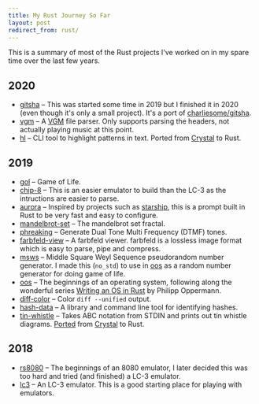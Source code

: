 ```yaml
---
title: My Rust Journey So Far
layout: post
redirect_from: rust/
---
```


This is a summary of most of the Rust projects I've worked on in my spare time
over the last few years.

## 2020

- [gitsha](https://github.com/twe4ked/gitsha) – This was started some time in
  2019 but I finished it in 2020 (even though it's only a small project). It's a
  port of [charliesome/gitsha](https://github.com/charliesome/gitsha).
- [vgm](https://github.com/twe4ked/vgm) – A
  [VGM](https://vgmrips.net/wiki/VGM_Specification) file parser. Only supports
  parsing the headers, not actually playing music at this point.
- [hl][hl] – CLI tool to highlight patterns in text. Ported from
  [Crystal][crystal] to Rust.

## 2019

- [gol](https://github.com/twe4ked/gol) – Game of Life.
- [chip-8](https://github.com/twe4ked/chip-8) – This is an easier emulator to
  build than the LC-3 as the intructions are easier to parse.
- [aurora](https://github.com/twe4ked/aurora) – Inspired by projects such as
  [starship](https://github.com/starship/starship), this is a prompt built in Rust to be very fast and easy to
  configure.
- [mandelbrot-set](https://github.com/twe4ked/mandelbrot-set) – The mandelbrot
  set fractal.
- [phreaking](https://github.com/twe4ked/phreaking) – Generate Dual Tone Multi
  Frequency (DTMF) tones.
- [farbfeld-view](https://github.com/twe4ked/farbfeld-view) – A farbfeld viewer.
  farbfeld is a lossless image format which is easy to parse, pipe and
  compress.
- [msws](https://github.com/twe4ked/msws) – Middle Square Weyl Sequence
  pseudorandom number generator. I made this (`no_std`) to use in [oos][oos] as
  a random number generator for doing game of life.
- [oos][oos] – The beginnings of an operating system,
  following along the wonderful series [Writing an OS in Rust](https://os.phil-opp.com/)
  by Philipp Oppermann.
- [diff-color](https://github.com/twe4ked/diff-color) – Color `diff --unified`
  output.
- [hash-data][hash-data] – A library and command line tool for identifying
  hashes.
- [tin-whistle][tin-whistle] – Takes ABC notation from STDIN and prints out tin
  whistle diagrams. [Ported][tin-whistle-1] from [Crystal][crystal] to Rust.

## 2018

- [rs8080](https://github.com/twe4ked/rs8080) – The beginnings of an 8080
  emulator, I later decided this was too hard and tried (and finished) a LC-3
  emulator.
- [lc3](https://github.com/twe4ked/lc3) – An LC-3 emulator. This is a good
  starting place for playing with emulators.

[oos]: https://github.com/twe4ked/oos
[hl]: https://github.com/twe4ked/hl
[hash-data]: https://github.com/twe4ked/hash-data
[tin-whistle]: https://github.com/twe4ked/tin-whistle
[tin-whistle-1]: https://github.com/twe4ked/tin-whistle/commit/106a72462c8b4861305c08e7a7c3124bfaff4d85
[crystal]: https://crystal-lang.org/
